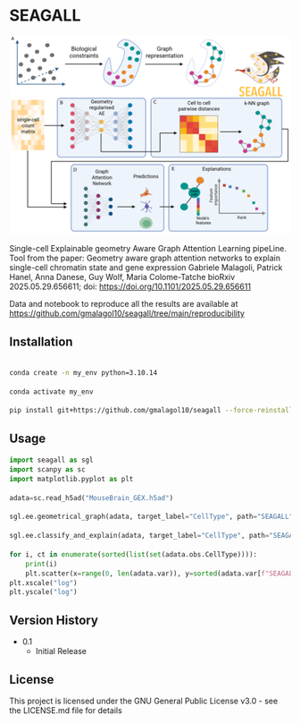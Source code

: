 # SEAGALL

![alt text](https://github.com/gmalagol10/seagall/blob/main/seagall/GnnFig1.png?raw=true)


Single-cell Explainable geometry Aware Graph Attention Learning pipeLine. Tool from the paper:
Geometry aware graph attention networks to explain single-cell chromatin state and gene expression
Gabriele Malagoli, Patrick Hanel, Anna Danese, Guy Wolf, Maria Colome-Tatche
bioRxiv 2025.05.29.656611; doi: https://doi.org/10.1101/2025.05.29.656611

Data and notebook to reproduce all the results are available at https://github.com/gmalagol10/seagall/tree/main/reproducibility
## Installation

```bash

conda create -n my_env python=3.10.14

conda activate my_env

pip install git+https://github.com/gmalagol10/seagall --force-reinstall --upgrade --no-deps
```

## Usage

```python
import seagall as sgl
import scanpy as sc
import matplotlib.pyplot as plt

adata=sc.read_h5ad("MouseBrain_GEX.h5ad")

sgl.ee.geometrical_graph(adata, target_label="CellType", path="SEAGALL")

sgl.ee.classify_and_explain(adata, target_label="CellType", path="SEAGALL", hypopt=0.25)

for i, ct in enumerate(sorted(list(set(adata.obs.CellType)))):
    print(i)
    plt.scatter(x=range(0, len(adata.var)), y=sorted(adata.var[f"SEAGALL_Importance_for_{ct}"])[::-1], c=colors_to_use_bright[i])
plt.xscale("log")
plt.yscale("log")
```


## Version History

* 0.1
    * Initial Release


## License

This project is licensed under the GNU General Public License v3.0 - see the LICENSE.md file for details


